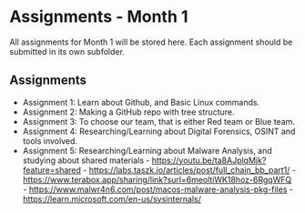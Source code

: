 # Assignments - Month 1

All assignments for Month 1 will be stored here. Each assignment should be submitted in its own subfolder.

## Assignments
- Assignment 1: Learn about Github, and Basic Linux commands.
- Assignment 2: Making a GitHub repo with tree structure.
- Assignment 3: To choose our team, that is either Red team or Blue team.
- Assignment 4: Researching/Learning about Digital Forensics, OSINT and tools involved.
- Assignment 5: Researching/Learning about Malware Analysis, and studying about shared materials 
                        - https://youtu.be/ta8AJplqMjk?feature=shared
                        - https://labs.taszk.io/articles/post/full_chain_bb_part1/
                        - https://www.terabox.app/sharing/link?surl=6meoltiWK18hoz-6RgqWFQ
                        - https://www.malwr4n6.com/post/macos-malware-analysis-pkg-files
                        - https://learn.microsoft.com/en-us/sysinternals/
